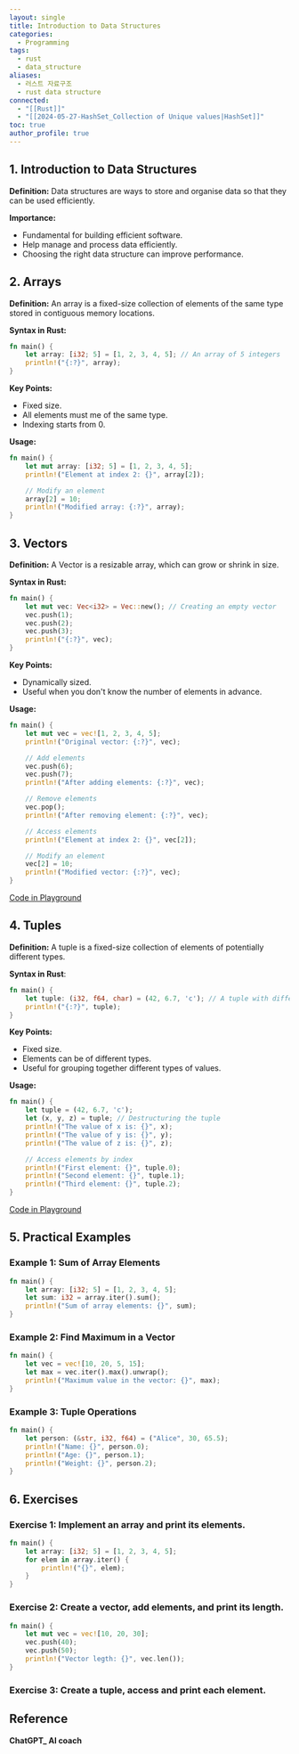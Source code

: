 ```yaml
---
layout: single
title: Introduction to Data Structures
categories:
  - Programming
tags:
  - rust
  - data_structure
aliases:
  - 러스트 자료구조
  - rust data structure
connected:
  - "[[Rust]]"
  - "[[2024-05-27-HashSet_Collection of Unique values|HashSet]]"
toc: true
author_profile: true
---
```

## 1. Introduction to Data Structures
**Definition:** Data structures are ways to store and organise data so that they can be used efficiently.

**Importance:**
- Fundamental for building efficient software.
- Help manage and process data efficiently.
- Choosing the right data structure can improve performance.

## 2. Arrays
**Definition:** An array is a fixed-size collection of elements of the same type stored in contiguous memory locations.

**Syntax in Rust:**
```rust
fn main() {
	let array: [i32; 5] = [1, 2, 3, 4, 5]; // An array of 5 integers
	println!("{:?}", array);
}
```

**Key Points:**
- Fixed size.
- All elements must me of the same type.
- Indexing starts from 0.

**Usage:**
```rust
fn main() {
	let mut array: [i32; 5] = [1, 2, 3, 4, 5];
	println!("Element at index 2: {}", array[2]);

	// Modify an element
	array[2] = 10;
	println!("Modified array: {:?}", array);
}
```

## 3. Vectors
**Definition:** A Vector is a resizable array, which can grow or shrink in size.

**Syntax in Rust:**
```rust
fn main() {
	let mut vec: Vec<i32> = Vec::new(); // Creating an empty vector
	vec.push(1);
	vec.push(2);
	vec.push(3);
	println!("{:?}", vec);
}
```
**Key Points:**
- Dynamically sized.
- Useful when you don't know the number of elements in advance.

**Usage:** 
```rust
fn main() {
	let mut vec = vec![1, 2, 3, 4, 5];
	println!("Original vector: {:?}", vec);

	// Add elements
	vec.push(6);
	vec.push(7);
	println!("After adding elements: {:?}", vec);

	// Remove elements
	vec.pop();
	println!("After removing element: {:?}", vec);

	// Access elements
	println!("Element at index 2: {}", vec[2]);

	// Modify an element
	vec[2] = 10;
	println!("Modified vector: {:?}", vec);
}
```
[Code in Playground](https://play.rust-lang.org/?version=stable&mode=debug&edition=2021&gist=f710f4db23bea230785ee2182380490f)

## 4. Tuples

**Definition:** A tuple is a fixed-size collection of elements of potentially different types.

**Syntax in Rust**:
```rust
fn main() {
	let tuple: (i32, f64, char) = (42, 6.7, 'c'); // A tuple with different types
	println!("{:?}", tuple);
}
```

**Key Points:**
- Fixed size.
- Elements can be of different types.
- Useful for grouping together different types of values.

**Usage:**
```rust
fn main() {
	let tuple = (42, 6.7, 'c');
	let (x, y, z) = tuple; // Destructuring the tuple
	println!("The value of x is: {}", x);
	println!("The value of y is: {}", y);
	println!("The value of z is: {}", z);

	// Access elements by index
	println!("First element: {}", tuple.0);
	println!("Second element: {}", tuple.1);
	println!("Third element: {}", tuple.2);
}
```
[Code in Playground](https://play.rust-lang.org/?version=stable&mode=debug&edition=2021&gist=8c97efbc4e58e034c70877a9bde5c051)

## 5. Practical Examples
### **Example 1: Sum of  Array Elements**
```rust
fn main() {
	let array: [i32; 5] = [1, 2, 3, 4, 5];
	let sum: i32 = array.iter().sum();
	println!("Sum of array elements: {}", sum);
}
```
### **Example 2: Find Maximum in a Vector**
```rust
fn main() {
	let vec = vec![10, 20, 5, 15];
	let max = vec.iter().max().unwrap();
	println!("Maximum value in the vector: {}", max);
}
```
### Example 3: Tuple Operations
```rust
fn main() {
	let person: (&str, i32, f64) = ("Alice", 30, 65.5);
	println!("Name: {}", person.0);
	println!("Age: {}", person.1);
	println!("Weight: {}", person.2);
}
```
## 6. Exercises
### Exercise 1: Implement an array and print its elements.
```rust
fn main() {
	let array: [i32; 5] = [1, 2, 3, 4, 5];
	for elem in array.iter() {
		println!("{}", elem);
	}
}
```
### Exercise 2: Create a vector, add elements, and print its length.
```rust
fn main() {
	let mut vec = vec![10, 20, 30];
	vec.push(40);
	vec.push(50);
	println!("Vector legth: {}", vec.len());
}
```
### Exercise 3: Create a tuple, access and print each element.





## Reference
**ChatGPT_ AI coach**
